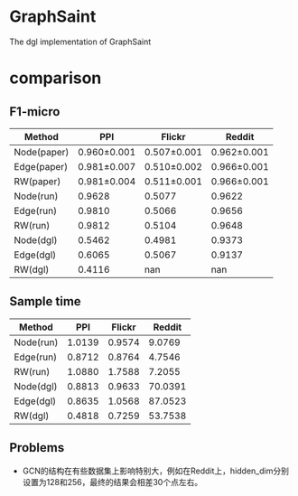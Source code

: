 # GraphSaint
The dgl implementation of GraphSaint
# comparison
## F1-micro
| Method | PPI | Flickr | Reddit |
| --- | --- | --- | --- |
| Node(paper) | 0.960±0.001 | 0.507±0.001 | 0.962±0.001 |
| Edge(paper) | 0.981±0.007 | 0.510±0.002 | 0.966±0.001 |
| RW(paper) | 0.981±0.004 | 0.511±0.001 | 0.966±0.001 |
| Node(run) | 0.9628 | 0.5077 | 0.9622 |
| Edge(run) | 0.9810 | 0.5066 | 0.9656 |
| RW(run) | 0.9812 | 0.5104 | 0.9648 |
| Node(dgl) | 0.5462 | 0.4981 | 0.9373 |
| Edge(dgl) | 0.6065 | 0.5067 | 0.9137 |
| RW(dgl) | 0.4116 | nan | nan |

## Sample time
| Method | PPI | Flickr | Reddit |
| --- | --- | --- | --- |
| Node(run) | 1.0139 | 0.9574 | 9.0769 |
| Edge(run) | 0.8712 | 0.8764 | 4.7546 |
| RW(run) | 1.0880 | 1.7588 | 7.2055 |
| Node(dgl) | 0.8813 | 0.9633 | 70.0391 |
| Edge(dgl) | 0.8635 | 1.0568 | 87.0523 |
| RW(dgl) | 0.4818 | 0.7259 | 53.7538 |


## Problems
* GCN的结构在有些数据集上影响特别大，例如在Reddit上，hidden_dim分别设置为128和256，最终的结果会相差30个点左右。
